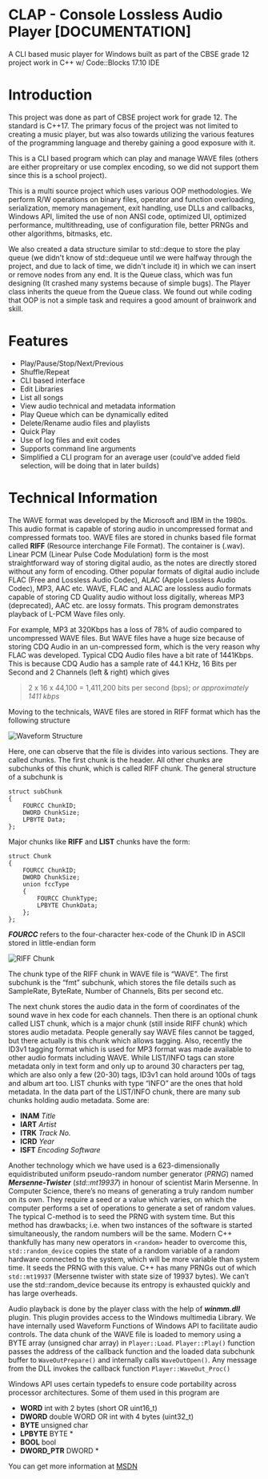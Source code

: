# CLAP - Console Lossless Audio Player [DOCUMENTATION]
A CLI based music player for Windows built as part of the CBSE grade 12 project work in C++ w/ Code::Blocks 17.10 IDE

# Introduction
This project was done as part of CBSE project work for grade 12. The standard is C++17. The primary focus of the project was not limited to creating a music player, but was also towards utilizing the various features of the programming language and thereby gaining a good exposure with it.

This is a CLI based program which can play and manage WAVE files (others are either propreitary or use complex encoding, so we did not support them since this is a school project).

This is a multi source project which uses various OOP methodologies. We perform R/W operations on binary files, operator and function overloading, serialization, memory management, exit handling, use DLLs and callbacks, Windows API, limited the use of non ANSI code, optimized UI, optimized performance, multithreading, use of configuration file, better PRNGs and other algorithms, bitmasks, etc.

We also created a data structure similar to std::deque to store the play queue (we didn't know of std::dequeue until we were halfway through the project, and due to lack of time, we didn't include it) in which we can insert or remove nodes from any end. It is the Queue class, which was fun designing (It crashed many systems because of simple bugs). The Player class inherits the queue from the Queue class. We found out while coding that OOP is not a simple task and requires a good amount of brainwork and skill.

# Features

* Play/Pause/Stop/Next/Previous
* Shuffle/Repeat
* CLI based interface
* Edit Libraries
* List all songs
* View audio technical and metadata information
* Play Queue which can be dynamically edited
* Delete/Rename audio files and playlists
* Quick Play
* Use of log files and exit codes
* Supports command line arguments
* Simplified a CLI program for an average user (could've added field selection, will be doing that in later builds)

# Technical Information

The WAVE format was developed by the Microsoft and IBM in the 1980s. This audio format is capable of storing audio in uncompressed format and compressed formats too. WAVE files are stored in chunks based file format called **RIFF** (Resource interchange File Format). The container is (.wav). Linear PCM (Linear Pulse Code Modulation) form is the most straightforward way of storing digital audio, as the notes are directly stored without any form of encoding. Other popular formats of digital audio include FLAC (Free and Lossless Audio Codec), ALAC (Apple Lossless Audio Codec), MP3, AAC etc. WAVE, FLAC and ALAC are lossless audio formats capable of storing CD Quality audio without loss digitally, whereas MP3 (deprecated), AAC etc. are lossy formats. This program demonstrates playback of L-PCM Wave files only.

For example, MP3 at 320Kbps has a loss of 78% of audio compared to uncompressed WAVE files. But WAVE files have a huge size because of storing CDQ Audio in an un-compressed form, which is the very reason why FLAC was developed. Typical CDQ Audio files have a bit rate of 1441Kbps. This is because CDQ Audio has a sample rate of 44.1 KHz, 16 Bits per Second and 2 Channels (left & right) which gives 
> 2 x 16 x 44,100 = 1,411,200 bits per second (bps); *or approximately 1411 kbps*

Moving to the technicals, WAVE files are stored in RIFF format which has the following structure

![Waveform Structure](https://i.ibb.co/c6L7JLv/image.png)
 
Here, one can observe that the file is divides into various sections. They are called chunks. The first chunk is the header. All other chunks are subchunks of this chunk, which is called RIFF chunk.
The general structure of a subchunk is
 
```
struct subChunk
{
    FOURCC ChunkID;
    DWORD ChunkSize;
    LPBYTE Data;
};
```

Major chunks like **RIFF** and **LIST** chunks have the form:
```
struct Chunk
{
    FOURCC ChunkID;
    DWORD ChunkSize;
    union fccType
    {
        FOURCC ChunkType;
        LPBYTE ChunkData;
    };
};
```
***FOURCC*** refers to the four-character hex-code of the Chunk ID in ASCII stored in little-endian form

![RIFF Chunk](https://i.ibb.co/YfmzdTx/image.png)

The chunk type of the RIFF chunk in WAVE file is “WAVE”. The first subchunk is the “fmt” subchunk, which stores the file details such as SampleRate, ByteRate, Number of Channels, Bits per second etc.

The next chunk stores the audio data in the form of coordinates of the sound wave in hex code for each channels. Then there is an optional chunk called LIST chunk, which is a major chunk (still inside RIFF chunk) which stores audio metadata. People generally say WAVE files cannot be tagged, but there actually is this chunk which allows tagging. Also, recently the ID3v1 tagging format which is used for MP3 format was made available to other audio formats including WAVE. While LIST/INFO tags can store metadata only in text form and only up to around 30 characters per tag, which are also only a few (20-30) tags, ID3v1 can hold around 100s of tags and album art too. LIST chunks with type “INFO” are the ones that hold metadata. In the data part of the LIST/INFO chunk, there are many sub chunks holding audio metadata. Some are:
* **INAM**  *Title*
* **IART**  *Artist*
* **ITRK**  *Track No.*
* **ICRD**  *Year*
* **ISFT**  *Encoding Software* 

Another technology which we have used is a 623-dimensionally equidistributed uniform pseudo-random number generator (*PRNG*) named ***Mersenne-Twister*** (*std::mt19937*) in honour of scientist Marin Mersenne. In Computer Science, there’s no means of generating a truly random number on its own. They require a seed or a value which varies, on which the computer performs a set of operations to generate a set of random values. The typical C-method is to seed the PRNG with system time. But this method has drawbacks; i.e. when two instances of the software is started simultaneously, the random numbers will be the same. Modern C++ thankfully has many new operators in `<random>` header to overcome this, `std::random_device` copies the state of a random variable of a random hardware connected to the system, which will be more variable than system time. It seeds the PRNG with this value. C++ has many PRNGs out of which `std::mt19937` (Mersenne twister with state size of 19937 bytes). We can’t use the std::random_device because its entropy is exhausted quickly and has large overheads.

Audio playback is done by the player class with the help of ***winmm.dll*** plugin. This plugin provides access to the Windows multimedia Library. We have internally used Waveform Functions of Windows API to facilitate audio controls. The data chunk of the WAVE file is loaded to memory using a BYTE array (unsigned char array) in `Player::Load`. `Player::Play()` function passes the address of the callback function and the loaded data subchunk buffer to `WaveOutPrepare()` and internally calls `WaveOutOpen()`. Any message from the DLL invokes the callback function `Player::WaveOut_Proc()`

Windows API uses certain typedefs to ensure code portability across processor architectures. Some of them used in this program are

* **WORD**  int with 2 bytes (short OR uint16_t)
* **DWORD**  double WORD OR int with 4 bytes (uint32_t)
* **BYTE**  unsigned char
* **LPBYTE** BYTE *
* **BOOL**  bool
* **DWORD_PTR**  DWORD *

You can get more information at [MSDN](https://docs.microsoft.com/en-us/windows/desktop/WinProg/windows-data-types)
